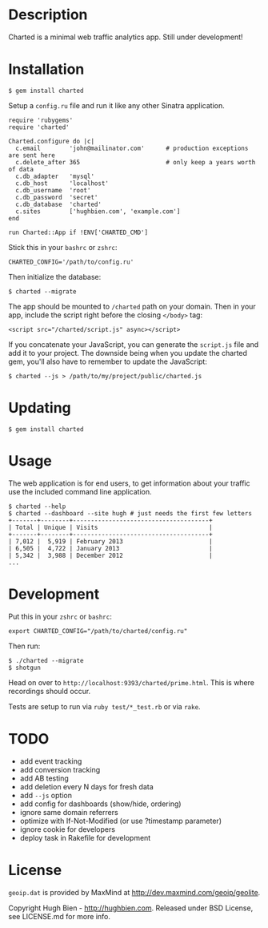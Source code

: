 Description
===========

Charted is a minimal web traffic analytics app.  Still under development!

Installation
============

    $ gem install charted

Setup a `config.ru` file and run it like any other Sinatra application.

    require 'rubygems'
    require 'charted'

    Charted.configure do |c|
      c.email        'john@mailinator.com'      # production exceptions are sent here
      c.delete_after 365                        # only keep a years worth of data
      c.db_adapter   'mysql'
      c.db_host      'localhost'
      c.db_username  'root'
      c.db_password  'secret'
      c.db_database  'charted'
      c.sites        ['hughbien.com', 'example.com']
    end

    run Charted::App if !ENV['CHARTED_CMD']

Stick this in your `bashrc` or `zshrc`:

    CHARTED_CONFIG='/path/to/config.ru'

Then initialize the database:

    $ charted --migrate

The app should be mounted to `/charted` path on your domain.  Then in your app,
include the script right before the closing `</body>` tag:

    <script src="/charted/script.js" async></script>

If you concatenate your JavaScript, you can generate the `script.js` file and
add it to your project.  The downside being when you update the charted gem,
you'll also have to remember to update the JavaScript:

    $ charted --js > /path/to/my/project/public/charted.js

Updating
========

    $ gem install charted

Usage
=====

The web application is for end users, to get information about your traffic use
the included command line application.

    $ charted --help
    $ charted --dashboard --site hugh # just needs the first few letters
    +-------+--------+--------------------------------------+
    | Total | Unique | Visits                               |
    +-------+--------+--------------------------------------+
    | 7,012 |  5,919 | February 2013                        |
    | 6,505 |  4,722 | January 2013                         |
    | 5,342 |  3,988 | December 2012                        |
    ...

Development
===========

Put this in your `zshrc` or `bashrc`:

    export CHARTED_CONFIG="/path/to/charted/config.ru"

Then run:

    $ ./charted --migrate
    $ shotgun

Head on over to `http://localhost:9393/charted/prime.html`.  This is where
recordings should occur.

Tests are setup to run via `ruby test/*_test.rb` or via `rake`.

TODO
====

* add event tracking
* add conversion tracking
* add AB testing
* add deletion every N days for fresh data
* add `--js` option
* add config for dashboards (show/hide, ordering)
* ignore same domain referrers
* optimize with If-Not-Modified (or use ?timestamp parameter)
* ignore cookie for developers
* deploy task in Rakefile for development

License
=======

`geoip.dat` is provided by MaxMind at <http://dev.maxmind.com/geoip/geolite>.

Copyright Hugh Bien - http://hughbien.com.
Released under BSD License, see LICENSE.md for more info.
